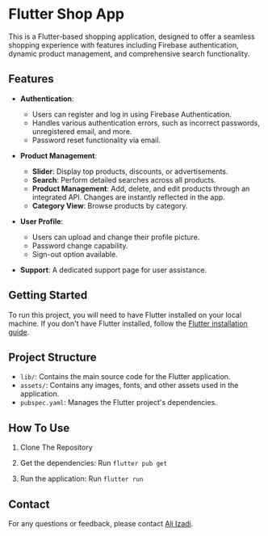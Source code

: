# Flutter Shop App

This is a Flutter-based shopping application, designed to offer a seamless shopping experience with features including Firebase authentication, dynamic product management, and comprehensive search functionality.

## Features

- **Authentication**: 
  - Users can register and log in using Firebase Authentication.
  - Handles various authentication errors, such as incorrect passwords, unregistered email, and more.
  - Password reset functionality via email.

- **Product Management**:
  - **Slider**: Display top products, discounts, or advertisements.
  - **Search**: Perform detailed searches across all products.
  - **Product Management**: Add, delete, and edit products through an integrated API. Changes are instantly reflected in the app.
  - **Category View**: Browse products by category.

- **User Profile**:
  - Users can upload and change their profile picture.
  - Password change capability.
  - Sign-out option available.

- **Support**: A dedicated support page for user assistance.

## Getting Started

To run this project, you will need to have Flutter installed on your local machine. If you don't have Flutter installed, follow the [Flutter installation guide](https://flutter.dev/docs/get-started/install).

## Project Structure

- `lib/`: Contains the main source code for the Flutter application.
- `assets/`: Contains any images, fonts, and other assets used in the application.
- `pubspec.yaml`: Manages the Flutter project's dependencies.

## How To Use

1. Clone The Repository

2. Get the dependencies: Run `flutter pub get`

3. Run the application: Run `flutter run`

## Contact

For any questions or feedback, please contact [Ali Izadi](mailto:ali.izadi.ce@gmail.com).

